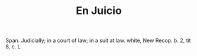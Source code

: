 ---
title: En Juicio
letter: E
permalink: "/definitions/bld-en-juicio.html"
body: Span. Judicially; in a court of law; in a suit at law. white, New Recop. b.
  2, tit 8, c. L
published_at: '2018-07-07'
source: Black's Law Dictionary 2nd Ed (1910)
layout: post
---
